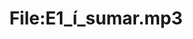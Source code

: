 ---
title: File:E1_í_sumar.mp3
recording of: í sumar
reading speed: slow
speaker: E
license: CC0
---